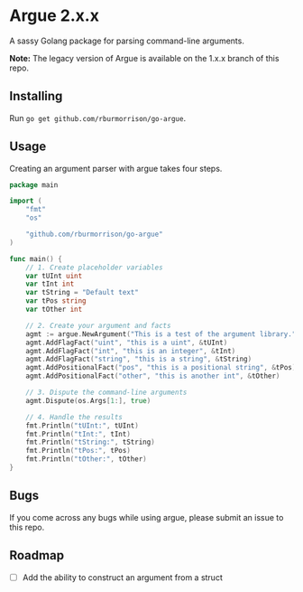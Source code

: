 # Argue 2.x.x

A sassy Golang package for parsing command-line arguments.

**Note:** The legacy version of Argue is available on the 1.x.x branch of this repo.

## Installing

Run `go get github.com/rburmorrison/go-argue`.

## Usage

Creating an argument parser with argue takes four steps.

```go
package main

import (
	"fmt"
	"os"

	"github.com/rburmorrison/go-argue"
)

func main() {
	// 1. Create placeholder variables
	var tUInt uint
	var tInt int
	var tString = "Default text"
	var tPos string
	var tOther int

	// 2. Create your argument and facts
	agmt := argue.NewArgument("This is a test of the argument library.", "2.0.0")
	agmt.AddFlagFact("uint", "this is a uint", &tUInt)
	agmt.AddFlagFact("int", "this is an integer", &tInt)
	agmt.AddFlagFact("string", "this is a string", &tString)
	agmt.AddPositionalFact("pos", "this is a positional string", &tPos).SetRequired(true)
	agmt.AddPositionalFact("other", "this is another int", &tOther)

	// 3. Dispute the command-line arguments
	agmt.Dispute(os.Args[1:], true)

	// 4. Handle the results
	fmt.Println("tUInt:", tUInt)
	fmt.Println("tInt:", tInt)
	fmt.Println("tString:", tString)
	fmt.Println("tPos:", tPos)
	fmt.Println("tOther:", tOther)
}
```

## Bugs

If you come across any bugs while using argue, please submit an issue to this repo.

## Roadmap

- [ ] Add the ability to construct an argument from a struct